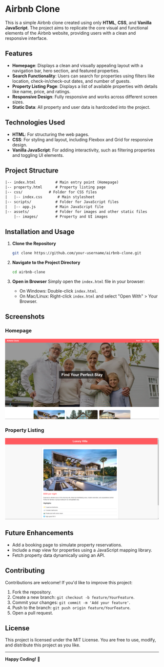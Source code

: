 # Airbnb Clone

This is a simple Airbnb clone created using only **HTML**, **CSS**, and **Vanilla JavaScript**. The project aims to replicate the core visual and functional elements of the Airbnb website, providing users with a clean and responsive interface.

## Features

- **Homepage**: Displays a clean and visually appealing layout with a navigation bar, hero section, and featured properties.
- **Search Functionality**: Users can search for properties using filters like location, check-in/check-out dates, and number of guests.
- **Property Listing Page**: Displays a list of available properties with details like name, price, and ratings.
- **Responsive Design**: Fully responsive and works across different screen sizes.
- **Static Data**: All property and user data is hardcoded into the project.

## Technologies Used

- **HTML**: For structuring the web pages.
- **CSS**: For styling and layout, including Flexbox and Grid for responsive design.
- **Vanilla JavaScript**: For adding interactivity, such as filtering properties and toggling UI elements.

## Project Structure

```
|-- index.html         # Main entry point (Homepage)
|-- property.html      # Property listing page
|-- css/            # Folder for CSS files
|   |-- index.css       # Main stylesheet
|-- scripts/           # Folder for JavaScript files
|   |-- app.js         # Main JavaScript file
|-- assets/            # Folder for images and other static files
    |-- images/        # Property and UI images
```

## Installation and Usage

1. **Clone the Repository**
   ```bash
   git clone https://github.com/your-username/airbnb-clone.git
   ```

2. **Navigate to the Project Directory**
   ```bash
   cd airbnb-clone
   ```

3. **Open in Browser**
   Simply open the `index.html` file in your browser:
   - On Windows: Double-click `index.html`.
   - On Mac/Linux: Right-click `index.html` and select "Open With" > Your Browser.

## Screenshots

### Homepage
![Homepage Screenshot](./assets/homepage-screenshot.png)

### Property Listing
![Property Listing Screenshot](./assets/property-listing-screenshot.png)

## Future Enhancements

- Add a booking page to simulate property reservations.
- Include a map view for properties using a JavaScript mapping library.
- Fetch property data dynamically using an API.

## Contributing

Contributions are welcome! If you'd like to improve this project:

1. Fork the repository.
2. Create a new branch: `git checkout -b feature/YourFeature`.
3. Commit your changes: `git commit -m 'Add your feature'`.
4. Push to the branch: `git push origin feature/YourFeature`.
5. Open a pull request.

## License

This project is licensed under the MIT License. You are free to use, modify, and distribute this project as you like.

---

**Happy Coding!** 🎉
